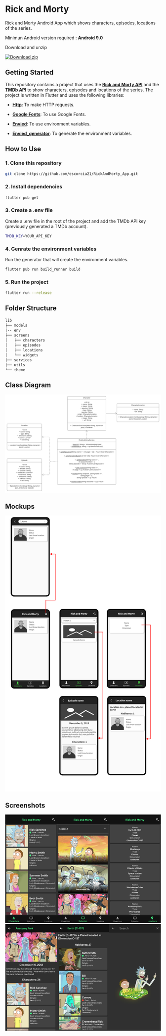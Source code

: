 # Rick and Morty 

Rick and Morty Android App which shows characters, episodes, locations of the series. 

Minimun Android version required : **Android 9.0**

Download and unzip

[![Download zip](https://custom-icon-badges.herokuapp.com/badge/-Download-blue?style=for-the-badge&logo=download&logoColor=white "Download zip")](https://github.com/escorcia21/RickAndMorty_App/files/9805588/v1.1.zip)

## Getting Started

This repository contains a project that uses the **[Rick and Morty API](https://rickandmortyapi.com/)** and the **[TMDb API](https://www.themoviedb.org/)** to show characters, episodes and locations of the series. The project is written in Flutter and uses the following libraries:

- **[Http](https://pub.dev/packages/http)**: To make HTTP requests.

- **[Google Fonts](https://pub.dev/packages/google_fonts)**: To use Google Fonts.

- **[Envied](https://pub.dev/packages/envied)**: To use environment variables.

- **[Envied_generator](https://pub.dev/packages/envied_generator)**: To generate the environment variables.

## How to Use 

### 1. Clone this repository

```bash
git clone https://github.com/escorcia21/RickAndMorty_App.git
```

### 2. Install dependencies

```bash
flutter pub get
```

### 3. Create a .env file

Create a .env file in the root of the project and add the TMDb API key (previously generated a TMDb account).

```bash
TMDB_KEY=YOUR_API_KEY
```
### 4. Genrate the environment variables

Run the generator that will create the environment variables.

```bash
flutter pub run build_runner build
```

### 5. Run the project

```bash
flutter run --release
```

## Folder Structure

```
lib
├── models
|-- env
├── screens
│   ├── characters
│   ├── episodes
│   ├── locations
│   └── widgets
├── services
├── utils
└── theme
``` 

## Class Diagram

<img src="proyect_images/class_diagram.svg" alt="Diagram"/>

## Mockups

<img src="proyect_images/mockup.png" alt="Mockups"/>

## Screenshots

<img src="proyect_images/screenshot1.png" alt="Screenshots"/>
<img src="proyect_images/screenshot2.png" alt="Screenshots"/>
